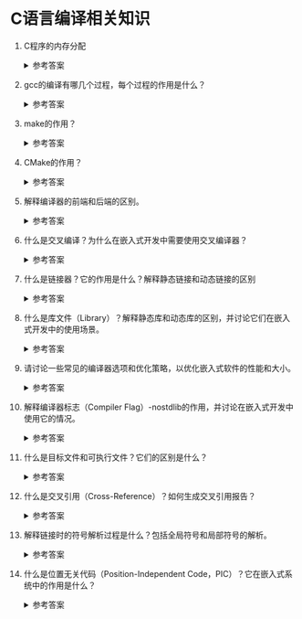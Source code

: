 C语言编译相关知识
===

1. <a name="memory_layout_of_c"></a>C程序的内存分配
    <details>
      <summary>参考答案</summary>
    
    C程序内存分配为以下五个区：
    1. text (或code): 存储可执行代码，通常是固定大小而且是只读的。
    2. data： 存储`已初始化`的全局变量或静态局部变量。
    3. bss(Block Started by Symbol): 存储`未初始化`的全局变量或静态局部变量。
    4. heap: 存储动态分配的内存段，一般从bss尾部往高地址内存区增长。
    5. stack: 用于调用栈，从高地址内存区往低地址内存区增长。
   
    五个区的分布图可参考：

    ![program memory layout](https://upload.wikimedia.org/wikipedia/commons/thumb/5/50/Program_memory_layout.pdf/page1-94px-Program_memory_layout.pdf.jpg)

    在上面的五个区中可以发现，`bss`区和`data`区都是用于存储全局变量值或静态局部变量值的，只是前者是存储未初始化的，而后者是存储已初始化的。我们知道C语言中，未定义的`static`变量一般都会默认初始化为0，那么为什么还要拆成两个区来存储？
    
    其实之所以拆成`bss`区和`data`区主要是为了减小程序大小。因为`data`区和`bss`区有如下的处理差异：
    - text 和 data 段都在可执行文件中，由系统从可执行文件中加载
    - bss 段不在可执行文件中，由系统初始化。
  
    即如果我们将无需初始化的变量放在bss区，bss区只存储标识符，那么只需要在程序启动时将需要初始化为0的未初始化变量初始化为0即可。这样可以减少程序大小，从而降低ROM空间的开销（在嵌入式设备上，采用更低规格的ROM可以降低成本）。

    另外还需要注意的是，将程序划分为以上五个区只是典型的情况，不同的操作系统可能会有不同的实现。
    参考资料：
    - [Program Memory](https://en.wikipedia.org/wiki/Data_segment#Program_memory)
    - [.bss](https://en.wikipedia.org/wiki/.bss)
    - [Why is the .bss segment required?](https://stackoverflow.com/questions/9535250/why-is-the-bss-segment-required)
    - [深入理解BSS段与data段的区别](https://www.jianshu.com/p/ddfb284c1f7a)
    </details>

2. gcc的编译有哪几个过程，每个过程的作用是什么？
    <details>
      <summary>参考答案</summary>

      gcc编译分为四个过程：预处理、编译、汇编、链接。四个过程的作用分别如下：

      1. 预处理(c pre-processing)：C Pre-processing简写为`cpp`，在gcc编译过程中主要由`cpp`程序负责该过程的代码处理。该过程主要做一些文本的初始化处理(如移除注释)、源文件所需头文件(`#include`)内容拷贝到源文件中及将`macro`进行展开。预处理完后会生成`*.i`文件，是一下过程`编译`的的输入。在gcc上，可以使用如下命令对文件进行预处理：
   
      ```shell
      gcc -E input.c -o input.i
      ```

      2. 编译(Compilation): 编译过程将前一过程生成的`*.i`文件进行编译以生成特定架构上的汇编代码。生成的汇编代码文件以`s`作为文件名后缀。在gcc上，可以使用如下命令生成文件的汇编代码：
      
      ```shell
      gcc -S input.i
      ```
   
      3. 汇编(Assembly)：汇编过程将汇编代码转化为机器代码（即二进制文件），生成的文件以`o`为文件名后缀。在gcc套件中，汇编过程是由`as`程序负责的，可以使用如下命令生成文件的机器代码：
   
      ```shell
      gcc -c input.s
      ```

      4. 链接(Linker): 链接过程将生成的二进制文件与依赖的库文件进行链接从而生成可执行文件。链接过程由程序`ld`负责。
   
      参考资料：
      - [Options Controlling the Kind of Output](https://gcc.gnu.org/onlinedocs/gcc/Overall-Options.html)
      - [GCC Compilation Process](https://www3.ntu.edu.sg/home/ehchua/programming/cpp/gcc_make.html)
    </details>

3. make的作用？

    <details>
      <summary>参考答案</summary>

      make是软件开发过程中非常常用的一个工具，它读取工程中的`makefile`文件以自动构建软件。`makefile`文件主要格式为：`目标` + `依赖` + `规则`，如下：

      ```makefile
      target: dependencies
      <TAB>command-1
      <TAB>command-2
      ```

      参考资料：
      - [wikipedia: make](https://zh.wikipedia.org/zh-cn/Make)
    </details>

4. CMake的作用？

    <details>
      <summary>参考答案</summary>

      CMake是一个跨平台的、开源的自动化建构系统，用于软件的自动构建、测试、打包和安装。CMake本身并不具备构建功能，而是通过读取`CMakeList.txt`生成其它构建系统的构建文件（如生成`make`系统的`makefile`、生成`Windows MSVC`的`projects/workspaces`）。再通过这些生成的构建文件去做软件的构建。
      对C/C++程序来说，CMake的优点主要有：
      1. 支持跨平台，如Linux和Windows
      2. 脚本`较`makefile简单易读
   
      CMake的缺点也很明显：强大但也很复杂，调试麻烦，对开发人员要求较高。

      参考资料：
      - [wikipedia: CMake](https://en.wikipedia.org/wiki/CMake)
    </details>

5. 解释编译器的前端和后端的区别。
   <details>
      <summary>参考答案</summary>

    </details>
6. 什么是交叉编译？为什么在嵌入式开发中需要使用交叉编译器？
   <details>
      <summary>参考答案</summary>

    </details>
7. 什么是链接器？它的作用是什么？解释静态链接和动态链接的区别
   <details>
      <summary>参考答案</summary>

    </details>
8. 什么是库文件（Library）？解释静态库和动态库的区别，并讨论它们在嵌入式开发中的使用场景。
   <details>
      <summary>参考答案</summary>

    </details>
9.  请讨论一些常见的编译器选项和优化策略，以优化嵌入式软件的性能和大小。
    <details>
      <summary>参考答案</summary>

    </details>
10. 解释编译器标志（Compiler Flag）-nostdlib的作用，并讨论在嵌入式开发中使用它的情况。
    <details>
      <summary>参考答案</summary>

    </details>
11. 什么是目标文件和可执行文件？它们的区别是什么？
    <details>
      <summary>参考答案</summary>

    </details>
12. 什么是交叉引用（Cross-Reference）？如何生成交叉引用报告？
    <details>
      <summary>参考答案</summary>

    </details>
13. 解释链接时的符号解析过程是什么？包括全局符号和局部符号的解析。
    <details>
      <summary>参考答案</summary>

    </details>
14. 什么是位置无关代码（Position-Independent Code，PIC）？它在嵌入式系统中的作用是什么？
    <details>
      <summary>参考答案</summary>

    </details>